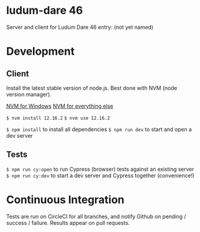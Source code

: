 # ludum-dare 46

Server and client for Ludum Dare 46 entry: (not yet named)

# Development

## Client

Install the latest stable version of node.js. Best done with NVM (node version manager).

[NVM for Windows](https://github.com/coreybutler/nvm-windows)
[NVM for everything else](https://github.com/creationix/nvm)

`$ nvm install 12.16.2`
`$ nvm use 12.16.2`

`$ npm install` to install all dependencies
`$ npm run dev` to start and open a dev server

## Tests

`$ npm run cy:open` to run Cypress (browser) tests against an existing server
`$ npm run cy:dev` to start a dev server and Cypress together (convenience!)

# Continuous Integration

Tests are run on CircleCI for all branches, and notify Github on
pending / success / failure. Results appear on pull requests.
